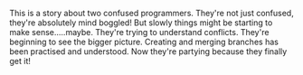 This is a story about two confused programmers.
They're not just confused, they're absolutely mind boggled!
But slowly things might be starting to make sense.....maybe.
They're trying to understand conflicts.
They're beginning to see the bigger picture.
Creating and merging branches has been practised and understood.
Now they're partying because they finally get it!